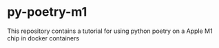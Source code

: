 # py-poetry-m1
This repository contains a tutorial for using python poetry on a Apple M1 chip in docker containers
